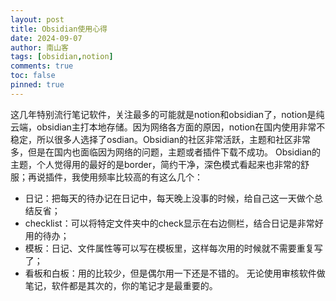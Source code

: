 ```yaml
---
layout: post
title: Obsidian使用心得
date: 2024-09-07
author: 南山客
tags: [obsidian,notion]
comments: true
toc: false
pinned: true
---
```

这几年特别流行笔记软件，关注最多的可能就是notion和obsidian了，notion是纯云端，obsidian主打本地存储。因为网络各方面的原因，notion在国内使用非常不稳定，所以很多人选择了osdian。Obsidian的社区非常活跃，主题和社区非常多，但是在国内也面临因为网络的问题，主题或者插件下载不成功。
Obsidian的主题，个人觉得用的最好的是border，简约干净，深色模式看起来也非常的舒服；再说插件，我使用频率比较高的有这么几个：
- 日记：把每天的待办记在日记中，每天晚上没事的时候，给自己这一天做个总结反省；
- checklist：可以将特定文件夹中的check显示在右边侧栏，结合日记是非常好用的待办；
- 模板：日记、文件属性等可以写在模板里，这样每次用的时候就不需要重复写了；
- 看板和白板：用的比较少，但是偶尔用一下还是不错的。
无论使用审核软件做笔记，软件都是其次的，你的笔记才是最重要的。
